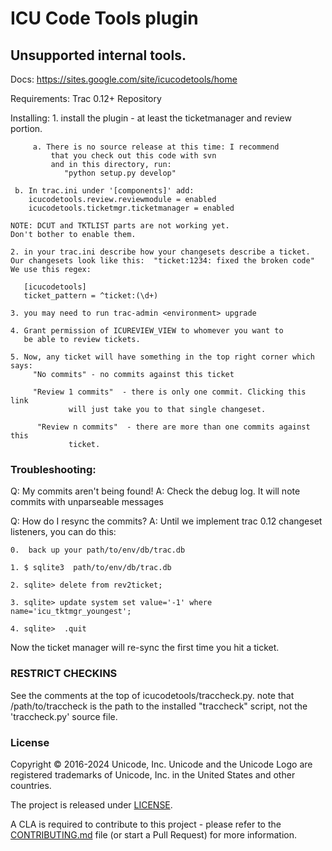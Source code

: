 # ICU Code Tools plugin

## Unsupported internal tools.

Docs:  https://sites.google.com/site/icucodetools/home

Requirements:
	Trac 0.12+
	Repository

Installing:
	1. install the plugin - at least the ticketmanager and review portion.

         a. There is no source release at this time: I recommend
             that you check out this code with svn
             and in this directory, run:
                "python setup.py develop"

	 b. In trac.ini under '[components]' add:
		icucodetools.review.reviewmodule = enabled
		icucodetools.ticketmgr.ticketmanager = enabled

	NOTE: DCUT and TKTLIST parts are not working yet.
	Don't bother to enable them.

	2. in your trac.ini describe how your changesets describe a ticket.
	Our changesets look like this:  "ticket:1234: fixed the broken code"
	We use this regex:

	   [icucodetools]
	   ticket_pattern = ^ticket:(\d+)

	3. you may need to run trac-admin <environment> upgrade

	4. Grant permission of ICUREVIEW_VIEW to whomever you want to
	   be able to review tickets.

	5. Now, any ticket will have something in the top right corner which says:
	     "No commits" - no commits against this ticket

	     "Review 1 commits"  - there is only one commit. Clicking this link
	             will just take you to that single changeset.

	      "Review n commits"  - there are more than one commits against this
	             ticket.


### Troubleshooting:

Q: My commits aren't being found!
A: Check the debug log. It will note commits with unparseable messages

Q: How do I resync the commits?
A: Until we implement trac 0.12 changeset listeners, you can do this:

    0.  back up your path/to/env/db/trac.db

    1. $ sqlite3  path/to/env/db/trac.db

    2. sqlite> delete from rev2ticket;

    3. sqlite> update system set value='-1' where name='icu_tktmgr_youngest';

    4. sqlite>  .quit

Now the ticket manager will re-sync the first time you hit a ticket.

### RESTRICT CHECKINS
 See the comments at the top of icucodetools/traccheck.py.
 note that /path/to/traccheck is the path to the installed "traccheck" script,
 not the 'traccheck.py' source file.

### License

Copyright © 2016-2024 Unicode, Inc. Unicode and the Unicode Logo are registered trademarks of Unicode, Inc. in the United States and other countries.

The project is released under [LICENSE](./LICENSE).

A CLA is required to contribute to this project - please refer to the [CONTRIBUTING.md](https://github.com/unicode-org/.github/blob/main/.github/CONTRIBUTING.md) file (or start a Pull Request) for more information.

